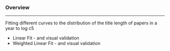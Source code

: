 
### Overview
---

Fitting different curves to the distribution of the title length of papers in a year to log c5

- Linear Fit - and visual validation
- Weighted Linear Fit -  and visual validation 


